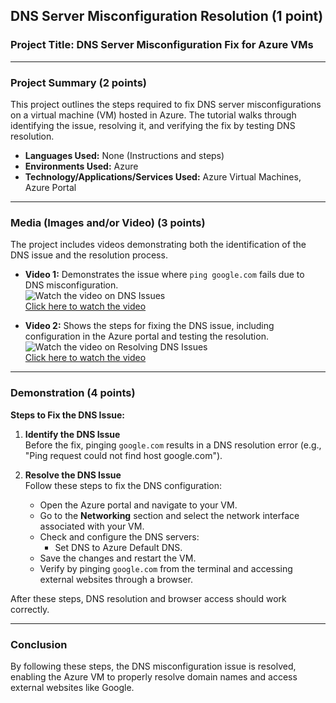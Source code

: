

## DNS Server Misconfiguration Resolution (1 point)

### Project Title: DNS Server Misconfiguration Fix for Azure VMs

---

### Project Summary (2 points)

This project outlines the steps required to fix DNS server misconfigurations on a virtual machine (VM) hosted in Azure. The tutorial walks through identifying the issue, resolving it, and verifying the fix by testing DNS resolution.

- **Languages Used:** None (Instructions and steps)
- **Environments Used:** Azure
- **Technology/Applications/Services Used:** Azure Virtual Machines, Azure Portal

---

### Media (Images and/or Video) (3 points)

The project includes videos demonstrating both the identification of the DNS issue and the resolution process.

- **Video 1:** Demonstrates the issue where `ping google.com` fails due to DNS misconfiguration.  
  ![Watch the video on DNS Issues](https://img.youtube.com/vi/tG33Rr1cSc4/0.jpg)  
  [Click here to watch the video](https://www.youtube.com/watch?v=tG33Rr1cSc4)

- **Video 2:** Shows the steps for fixing the DNS issue, including configuration in the Azure portal and testing the resolution.  
  ![Watch the video on Resolving DNS Issues](https://img.youtube.com/vi/niXR5XyqFR4/0.jpg)  
  [Click here to watch the video](https://www.youtube.com/watch?v=niXR5XyqFR4)

---

### Demonstration (4 points)

**Steps to Fix the DNS Issue:**

1. **Identify the DNS Issue**  
   Before the fix, pinging `google.com` results in a DNS resolution error (e.g., "Ping request could not find host google.com").

2. **Resolve the DNS Issue**  
   Follow these steps to fix the DNS configuration:
   - Open the Azure portal and navigate to your VM.
   - Go to the **Networking** section and select the network interface associated with your VM.
   - Check and configure the DNS servers:
     - Set DNS to Azure Default DNS.
   - Save the changes and restart the VM.
   - Verify by pinging `google.com` from the terminal and accessing external websites through a browser.

After these steps, DNS resolution and browser access should work correctly.

---

### Conclusion

By following these steps, the DNS misconfiguration issue is resolved, enabling the Azure VM to properly resolve domain names and access external websites like Google.
